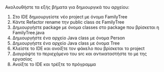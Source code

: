 Ακολουθήστε τα εξής βήματα για δημιουργικά του αρχείου:
1. Στο IDE δημιουργείστε νέο project με όνομα FamilyTree
2. Κάντε Refactor rename την public class σε FamilyTree
3. Δημιουργήστε package με όνομα classes στο package που βρίσκεται η FamilyTree.java
4. Δημιουργήστε ένα αρχείο Java class με όνομα Person
5. Δημιουργήστε ένα αρχείο Java class με όνομα Tree
6. Κλείστε το IDE και ανοίξτε τον φάκελο που βρίσκεται το project
7. Διαγράψτε το περιεχόμενο του src και αντικαταστήστε το με της εργασίας
8. Ανοίξτε το IDE και τρέξτε το πρόγραμμα
